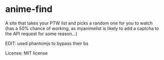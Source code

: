 anime-find
==========

A site that takes your PTW list and picks a random one for you to watch (has a 50% chance of working, as myanimelist is likely to add a captcha to the API request for some reason...) 

EDIT: used phantomjs to bypass their bs

License: MIT license
